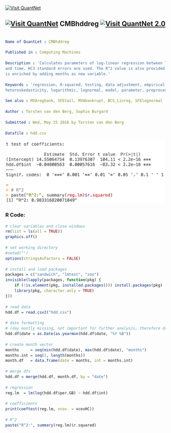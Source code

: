 
[<img src="https://github.com/QuantLet/Styleguide-and-FAQ/blob/master/pictures/banner.png" width="880" alt="Visit QuantNet">](http://quantlet.de/index.php?p=info)

## [<img src="https://github.com/QuantLet/Styleguide-and-Validation-procedure/blob/master/pictures/qloqo.png" alt="Visit QuantNet">](http://quantlet.de/) **CMBhddreg** [<img src="https://github.com/QuantLet/Styleguide-and-Validation-procedure/blob/master/pictures/QN2.png" width="60" alt="Visit QuantNet 2.0">](http://quantlet.de/d3/ia)

```yaml

Name of QuantLet : CMBhddreg

Published in : Computing Machines

Description : 'Calculates parameters of log-linear regression between log(HDD price per gigabyte)
and time. HC3 standard errors are used. The R^2 value is also provided. Furthermore, the data set
is enriched by adding months as new variable.'

Keywords : 'regression, R-squared, testing, data adjustment, empirical, estimation,
heteroskedasticity, logarithmic, lognormal, model, parameter, preprocessing, test, time-series'

See also : MVAregbank, SFEtail, MVAbankrupt, BCS_Linreg, SFElognormal

Author : Torsten van den Berg, Sophie Burgard

Submitted : Wed, May 25 2016 by Torsten van den Berg

Datafile : hdd.csv

```

![Picture1](CMBhddreg.png)


### R Code:
```r
# clear variables and close windows
rm(list = ls(all = TRUE))
graphics.off()

# set working directory
#setwd("")
options(stringsAsFactors = FALSE)

# install and load packages
packages = c("sandwich", "lmtest", "zoo")
invisible(lapply(packages, function(pkg) {
    if (!is.element(pkg, installed.packages())) install.packages(pkg)
    library(pkg, character.only = TRUE)
}))

# read data
hdd.df = read.csv2("hdd.csv")

# date formatting 
# (day mostly missing, not important for further analysis, therefore dropped)
hdd.df$date = as.Date(as.yearmon(hdd.df$date, "%Y %B"))

# create month vector
months     = seq(min(hdd.df$date), max(hdd.df$date), "months")
months.int = seq(1, length(months))
month.df   = data.frame(date = months, int = months.int)

# merge dfs
hdd.df = merge(hdd.df, month.df, by = "date")

# regression
reg.lm  = lm(log(hdd.df$per.GB) ~ hdd.df$int)

# coefficients
print(coeftest(reg.lm, vcov. = vcovHC))

# R^2
paste("R^2:", summary(reg.lm)$r.squared)

```
